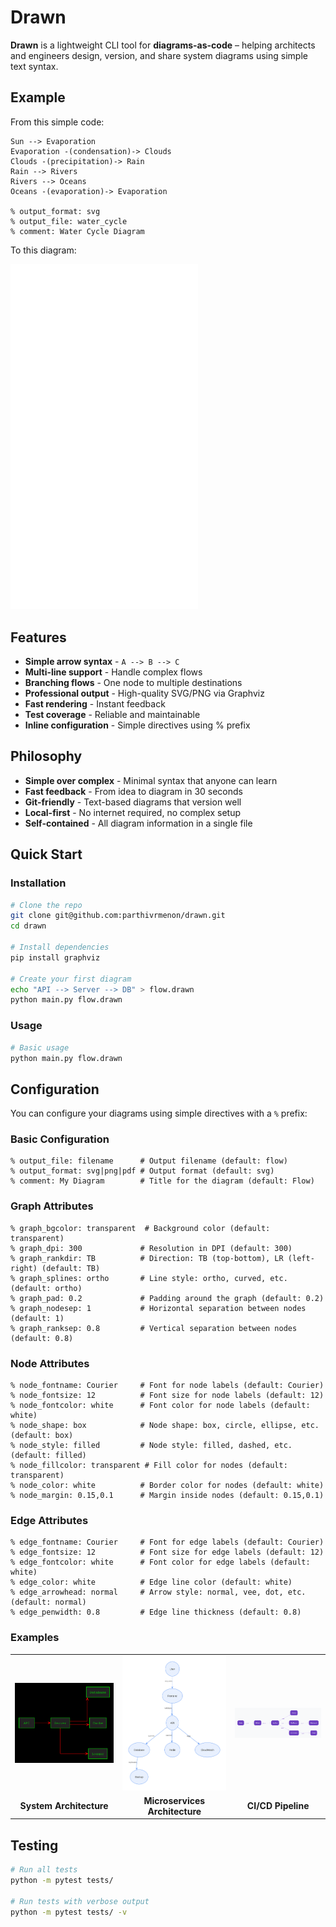 # Drawn

**Drawn** is a lightweight CLI tool for **diagrams-as-code** – helping architects and engineers design, version, and share system diagrams using simple text syntax.

## Example

From this simple code:
```
Sun --> Evaporation
Evaporation -(condensation)-> Clouds
Clouds -(precipitation)-> Rain
Rain --> Rivers
Rivers --> Oceans
Oceans -(evaporation)-> Evaporation

% output_format: svg
% output_file: water_cycle
% comment: Water Cycle Diagram
```
To this diagram:

<img src="./docs/water_cycle.svg" alt="Water Cycle Diagram" width="300"/>

## Features

- **Simple arrow syntax** - `A --> B --> C`
- **Multi-line support** - Handle complex flows
- **Branching flows** - One node to multiple destinations  
- **Professional output** - High-quality SVG/PNG via Graphviz
- **Fast rendering** - Instant feedback
- **Test coverage** - Reliable and maintainable
- **Inline configuration** - Simple directives using % prefix

## Philosophy

- **Simple over complex** - Minimal syntax that anyone can learn
- **Fast feedback** - From idea to diagram in 30 seconds
- **Git-friendly** - Text-based diagrams that version well
- **Local-first** - No internet required, no complex setup
- **Self-contained** - All diagram information in a single file

## Quick Start

### Installation
```bash
# Clone the repo
git clone git@github.com:parthivrmenon/drawn.git
cd drawn

# Install dependencies
pip install graphviz

# Create your first diagram
echo "API --> Server --> DB" > flow.drawn
python main.py flow.drawn
```

### Usage

```bash
# Basic usage
python main.py flow.drawn
```

## Configuration

You can configure your diagrams using simple directives with a `%` prefix:

### Basic Configuration

```
% output_file: filename      # Output filename (default: flow)
% output_format: svg|png|pdf # Output format (default: svg)
% comment: My Diagram        # Title for the diagram (default: Flow)
```

### Graph Attributes

```
% graph_bgcolor: transparent  # Background color (default: transparent)
% graph_dpi: 300             # Resolution in DPI (default: 300)
% graph_rankdir: TB          # Direction: TB (top-bottom), LR (left-right) (default: TB)
% graph_splines: ortho       # Line style: ortho, curved, etc. (default: ortho)
% graph_pad: 0.2             # Padding around the graph (default: 0.2)
% graph_nodesep: 1           # Horizontal separation between nodes (default: 1)
% graph_ranksep: 0.8         # Vertical separation between nodes (default: 0.8)
```

### Node Attributes

```
% node_fontname: Courier     # Font for node labels (default: Courier)
% node_fontsize: 12          # Font size for node labels (default: 12)
% node_fontcolor: white      # Font color for node labels (default: white)
% node_shape: box            # Node shape: box, circle, ellipse, etc. (default: box)
% node_style: filled         # Node style: filled, dashed, etc. (default: filled)
% node_fillcolor: transparent # Fill color for nodes (default: transparent)
% node_color: white          # Border color for nodes (default: white)
% node_margin: 0.15,0.1      # Margin inside nodes (default: 0.15,0.1)
```

### Edge Attributes

```
% edge_fontname: Courier     # Font for edge labels (default: Courier)
% edge_fontsize: 12          # Font size for edge labels (default: 12)
% edge_fontcolor: white      # Font color for edge labels (default: white)
% edge_color: white          # Edge line color (default: white)
% edge_arrowhead: normal     # Arrow style: normal, vee, dot, etc. (default: normal)
% edge_penwidth: 0.8         # Edge line thickness (default: 0.8)
```

### Examples
<div align="center">
<table>
  <tr>
    <td><img src="./docs/architecture.svg" alt="System Architecture" width="300"/></td>
    <td><img src="./docs/microservices.svg" alt="Microservices Architecture" width="300"/></td>
    <td><img src="./docs/cicd_pipeline.svg" alt="CI/CD Pipeline" width="300"/></td>
  </tr>
  <tr>
    <td align="center"><b>System Architecture</b></td>
    <td align="center"><b>Microservices Architecture</b></td>
    <td align="center"><b>CI/CD Pipeline</b></td>
  </tr>
</table>
</div>

## Testing

```bash
# Run all tests
python -m pytest tests/

# Run tests with verbose output
python -m pytest tests/ -v

